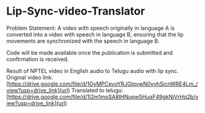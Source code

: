 # Lip-Sync-video-Translator

Problem Statement: A video with speech originally in language A is converted into a video with speech in language B, ensuring that the lip movements are synchronized with the speech in language B.

Code will be made available once the publication is submitted and confirmation is received.

Result of NPTEL video in English audio to Telugu audio with lip sync.
Original video link: [https://drive.google.com/file/d/1GyMPCevoYRJGlqvwN0yvhSicnWRE4Lm_/view?usp=drive_link](url)
Translated to telugu: [https://drive.google.com/file/d/1l2m1moSA8IHNupw5HuqF49gkNiVrHq2b/view?usp=drive_link](url)
